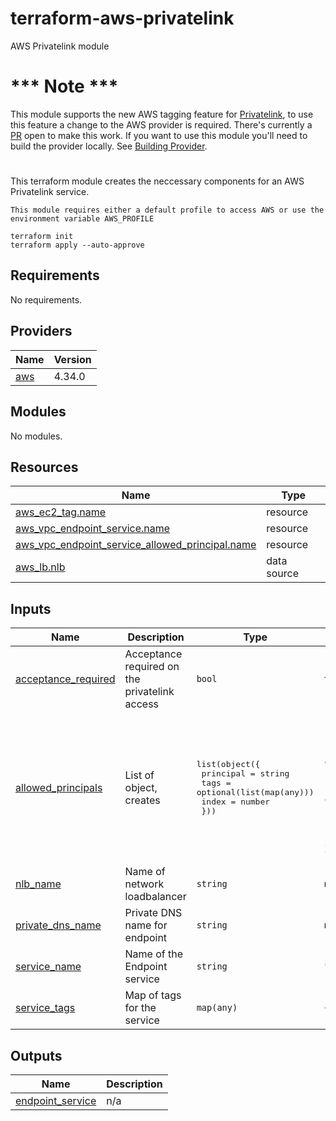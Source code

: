 # terraform-aws-privatelink
AWS Privatelink module

# *** Note ***
This module supports the new AWS tagging feature for [Privatelink](https://aws.amazon.com/about-aws/whats-new/2022/09/aws-privatelink-announces-enhanced-tagging-capability-service-owners/), to use this feature a change to the AWS provider is required. There's currently a [PR](https://github.com/hashicorp/terraform-provider-aws/pull/27640) open to make this work. If you want to use this module you'll need to build the provider locally. See [Building Provider](Build.MD).

#

This terraform module creates the neccessary components for an AWS Privatelink service. 

```hcl
This module requires either a default profile to access AWS or use the environment variable AWS_PROFILE

terraform init
terraform apply --auto-approve
```

<!-- BEGIN_TF_DOCS -->
## Requirements

No requirements.

## Providers

| Name | Version |
|------|---------|
| <a name="provider_aws"></a> [aws](#provider\_aws) | 4.34.0 |

## Modules

No modules.

## Resources

| Name | Type |
|------|------|
| [aws_ec2_tag.name](https://registry.terraform.io/providers/hashicorp/aws/latest/docs/resources/ec2_tag) | resource |
| [aws_vpc_endpoint_service.name](https://registry.terraform.io/providers/hashicorp/aws/latest/docs/resources/vpc_endpoint_service) | resource |
| [aws_vpc_endpoint_service_allowed_principal.name](https://registry.terraform.io/providers/hashicorp/aws/latest/docs/resources/vpc_endpoint_service_allowed_principal) | resource |
| [aws_lb.nlb](https://registry.terraform.io/providers/hashicorp/aws/latest/docs/data-sources/lb) | data source |

## Inputs

| Name | Description | Type | Default | Required |
|------|-------------|------|---------|:--------:|
| <a name="input_acceptance_required"></a> [acceptance\_required](#input\_acceptance\_required) | Acceptance required on the privatelink access | `bool` | `true` | no |
| <a name="input_allowed_principals"></a> [allowed\_principals](#input\_allowed\_principals) | List of object, creates | <pre>list(object({<br>    principal = string<br>    tags      = optional(list(map(any)))<br>    index     = number<br>  }))</pre> | <pre>[<br>  {<br>    "index": 0,<br>    "principal": "arn:aws:iam::123456789012:root",<br>    "tags": [<br>      {<br>        "key": "Customer",<br>        "value": "Default1"<br>      }<br>    ]<br>  }<br>]</pre> | no |
| <a name="input_nlb_name"></a> [nlb\_name](#input\_nlb\_name) | Name of network loadbalancer | `string` | `null` | no |
| <a name="input_private_dns_name"></a> [private\_dns\_name](#input\_private\_dns\_name) | Private DNS name for endpoint | `string` | `null` | no |
| <a name="input_service_name"></a> [service\_name](#input\_service\_name) | Name of the Endpoint service | `string` | `"default-name"` | no |
| <a name="input_service_tags"></a> [service\_tags](#input\_service\_tags) | Map of tags for the service | `map(any)` | `{}` | no |

## Outputs

| Name | Description |
|------|-------------|
| <a name="output_endpoint_service"></a> [endpoint\_service](#output\_endpoint\_service) | n/a |
<!-- END_TF_DOCS -->